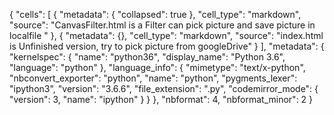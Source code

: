 {
  "cells": [
    {
      "metadata": {
        "collapsed": true
      },
      "cell_type": "markdown",
      "source": "CanvasFilter.html  is a  Filter can pick picture and save picture in localfile  "
    },
    {
      "metadata": {},
      "cell_type": "markdown",
      "source": "index.html is Unfinished version, try to pick picture from googleDrive"
    }
  ],
  "metadata": {
    "kernelspec": {
      "name": "python36",
      "display_name": "Python 3.6",
      "language": "python"
    },
    "language_info": {
      "mimetype": "text/x-python",
      "nbconvert_exporter": "python",
      "name": "python",
      "pygments_lexer": "ipython3",
      "version": "3.6.6",
      "file_extension": ".py",
      "codemirror_mode": {
        "version": 3,
        "name": "ipython"
      }
    }
  },
  "nbformat": 4,
  "nbformat_minor": 2
}